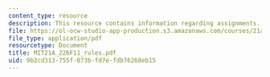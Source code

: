 ```yaml
---
content_type: resource
description: This resource contains information regarding assignments.
file: https://ol-ocw-studio-app-production.s3.amazonaws.com/courses/21a-226-ethnic-and-national-identity-fall-2011/9b2cd313755f073bfd7efdb76268eb15_MIT21A_226F11_rules.pdf
file_type: application/pdf
resourcetype: Document
title: MIT21A_226F11_rules.pdf
uid: 9b2cd313-755f-073b-fd7e-fdb76268eb15
---
```

